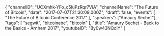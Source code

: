 {
    "channelID": "UCXmhk-YFo_c5luPzRqr7ViA",
    "channelName": "The Future of Bitcoin",
    "date": "2017-07-07T21:30:08.000Z",
    "draft": false,
    "events": [
        "The Future of Bitcoin Conference 2017"
    ],
    "speakers": ["Amaury Sechet"],
    "tags": [
        "segwit",
        "bitcoinabc",
        "bitcoin"
    ],
    "title": "Amaury Sechet - Back to the Basics - Arnhem 2017",
    "youtubeID": "By0w43NQdiY"
}
